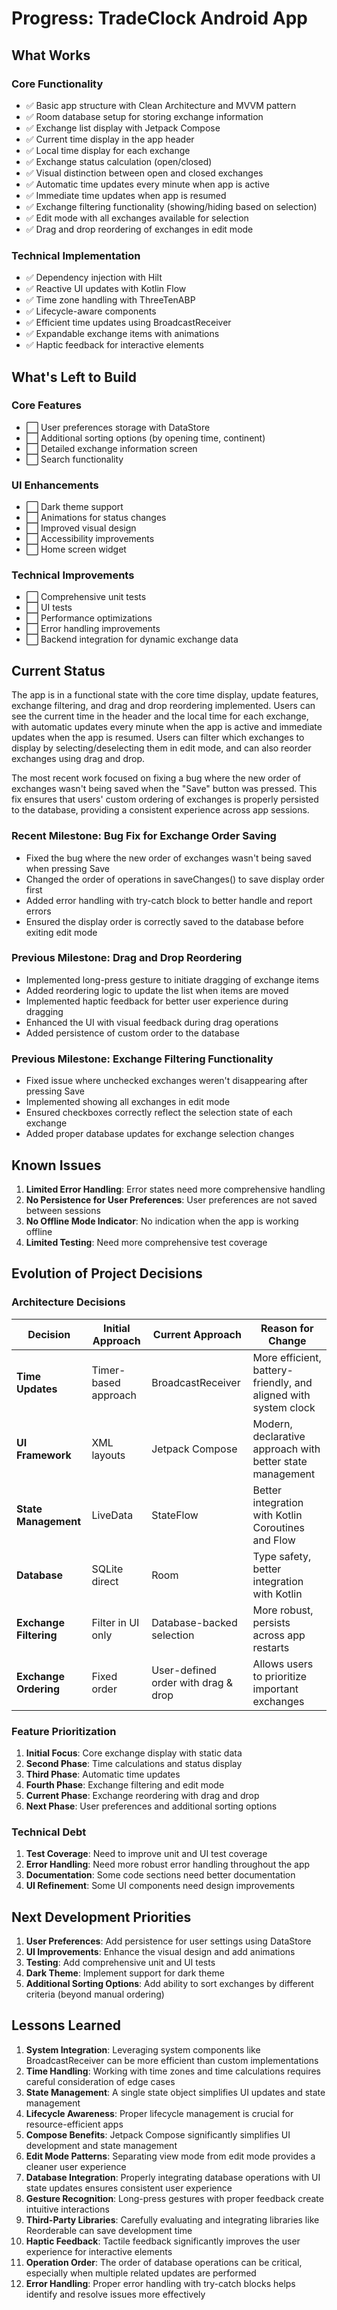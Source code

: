 # Progress: TradeClock Android App

## What Works

### Core Functionality
- ✅ Basic app structure with Clean Architecture and MVVM pattern
- ✅ Room database setup for storing exchange information
- ✅ Exchange list display with Jetpack Compose
- ✅ Current time display in the app header
- ✅ Local time display for each exchange
- ✅ Exchange status calculation (open/closed)
- ✅ Visual distinction between open and closed exchanges
- ✅ Automatic time updates every minute when app is active
- ✅ Immediate time updates when app is resumed
- ✅ Exchange filtering functionality (showing/hiding based on selection)
- ✅ Edit mode with all exchanges available for selection
- ✅ Drag and drop reordering of exchanges in edit mode

### Technical Implementation
- ✅ Dependency injection with Hilt
- ✅ Reactive UI updates with Kotlin Flow
- ✅ Time zone handling with ThreeTenABP
- ✅ Lifecycle-aware components
- ✅ Efficient time updates using BroadcastReceiver
- ✅ Expandable exchange items with animations
- ✅ Haptic feedback for interactive elements

## What's Left to Build

### Core Features
- ⬜ User preferences storage with DataStore
- ⬜ Additional sorting options (by opening time, continent)
- ⬜ Detailed exchange information screen
- ⬜ Search functionality

### UI Enhancements
- ⬜ Dark theme support
- ⬜ Animations for status changes
- ⬜ Improved visual design
- ⬜ Accessibility improvements
- ⬜ Home screen widget

### Technical Improvements
- ⬜ Comprehensive unit tests
- ⬜ UI tests
- ⬜ Performance optimizations
- ⬜ Error handling improvements
- ⬜ Backend integration for dynamic exchange data

## Current Status

The app is in a functional state with the core time display, update features, exchange filtering, and drag and drop reordering implemented. Users can see the current time in the header and the local time for each exchange, with automatic updates every minute when the app is active and immediate updates when the app is resumed. Users can filter which exchanges to display by selecting/deselecting them in edit mode, and can also reorder exchanges using drag and drop.

The most recent work focused on fixing a bug where the new order of exchanges wasn't being saved when the "Save" button was pressed. This fix ensures that users' custom ordering of exchanges is properly persisted to the database, providing a consistent experience across app sessions.

### Recent Milestone: Bug Fix for Exchange Order Saving
- Fixed the bug where the new order of exchanges wasn't being saved when pressing Save
- Changed the order of operations in saveChanges() to save display order first
- Added error handling with try-catch block to better handle and report errors
- Ensured the display order is correctly saved to the database before exiting edit mode

### Previous Milestone: Drag and Drop Reordering
- Implemented long-press gesture to initiate dragging of exchange items
- Added reordering logic to update the list when items are moved
- Implemented haptic feedback for better user experience during dragging
- Enhanced the UI with visual feedback during drag operations
- Added persistence of custom order to the database

### Previous Milestone: Exchange Filtering Functionality
- Fixed issue where unchecked exchanges weren't disappearing after pressing Save
- Implemented showing all exchanges in edit mode
- Ensured checkboxes correctly reflect the selection state of each exchange
- Added proper database updates for exchange selection changes

## Known Issues

1. **Limited Error Handling**: Error states need more comprehensive handling
2. **No Persistence for User Preferences**: User preferences are not saved between sessions
3. **No Offline Mode Indicator**: No indication when the app is working offline
4. **Limited Testing**: Need more comprehensive test coverage

## Evolution of Project Decisions

### Architecture Decisions

| Decision | Initial Approach | Current Approach | Reason for Change |
|----------|------------------|------------------|-------------------|
| **Time Updates** | Timer-based approach | BroadcastReceiver | More efficient, battery-friendly, and aligned with system clock |
| **UI Framework** | XML layouts | Jetpack Compose | Modern, declarative approach with better state management |
| **State Management** | LiveData | StateFlow | Better integration with Kotlin Coroutines and Flow |
| **Database** | SQLite direct | Room | Type safety, better integration with Kotlin |
| **Exchange Filtering** | Filter in UI only | Database-backed selection | More robust, persists across app restarts |
| **Exchange Ordering** | Fixed order | User-defined order with drag & drop | Allows users to prioritize important exchanges |

### Feature Prioritization

1. **Initial Focus**: Core exchange display with static data
2. **Second Phase**: Time calculations and status display
3. **Third Phase**: Automatic time updates
4. **Fourth Phase**: Exchange filtering and edit mode
5. **Current Phase**: Exchange reordering with drag and drop
6. **Next Phase**: User preferences and additional sorting options

### Technical Debt

1. **Test Coverage**: Need to improve unit and UI test coverage
2. **Error Handling**: Need more robust error handling throughout the app
3. **Documentation**: Some code sections need better documentation
4. **UI Refinement**: Some UI components need design improvements

## Next Development Priorities

1. **User Preferences**: Add persistence for user settings using DataStore
2. **UI Improvements**: Enhance the visual design and add animations
3. **Testing**: Add comprehensive unit and UI tests
4. **Dark Theme**: Implement support for dark theme
5. **Additional Sorting Options**: Add ability to sort exchanges by different criteria (beyond manual ordering)

## Lessons Learned

1. **System Integration**: Leveraging system components like BroadcastReceiver can be more efficient than custom implementations
2. **Time Handling**: Working with time zones and time calculations requires careful consideration of edge cases
3. **State Management**: A single state object simplifies UI updates and state management
4. **Lifecycle Awareness**: Proper lifecycle management is crucial for resource-efficient apps
5. **Compose Benefits**: Jetpack Compose significantly simplifies UI development and state management
6. **Edit Mode Patterns**: Separating view mode from edit mode provides a cleaner user experience
7. **Database Integration**: Properly integrating database operations with UI state updates ensures consistent user experience
8. **Gesture Recognition**: Long-press gestures with proper feedback create intuitive interactions
9. **Third-Party Libraries**: Carefully evaluating and integrating libraries like Reorderable can save development time
10. **Haptic Feedback**: Tactile feedback significantly improves the user experience for interactive elements
11. **Operation Order**: The order of database operations can be critical, especially when multiple related updates are performed
12. **Error Handling**: Proper error handling with try-catch blocks helps identify and resolve issues more effectively